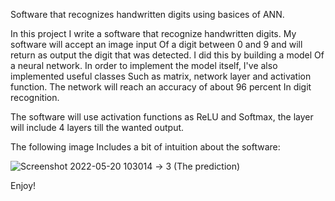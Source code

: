 Software that recognizes handwritten digits using basices of ANN.

In this project I write a software that recognize handwritten digits. My software will accept an image input
Of a digit between 0 and 9 and will return as output the digit that was detected. I did this by building a model
Of a neural network. In order to implement the model itself, I've also implemented useful classes
Such as matrix, network layer and activation function. The network will reach an accuracy of about 96 percent
In digit recognition.

The software will use activation functions as ReLU and Softmax, the layer will include 4 layers till the wanted output. 

The following image Includes a bit of intuition about the software: 

![Screenshot 2022-05-20 103014](https://user-images.githubusercontent.com/64755588/169476738-f5c210ab-ad6c-4828-9e02-9799a1b0b4dc.png) -> 3 (The prediction)



Enjoy!
